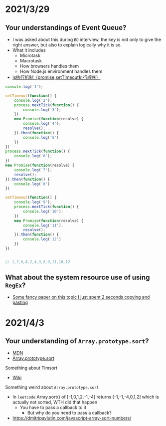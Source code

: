 # 2021/3/29
## Your understandings of Event Queue?
- I was asked about this during `BD` interview, the key is not only to give the right answer, but also to explain logically why it is so.
- What it includes
  - Microtask
  - Macrotask
  - How browsers handles them
  - How Node.js environment handles them
- [js执行机制（promise,setTimeout执行顺序）](https://www.jianshu.com/p/b8234b3314c8)

```javascript
console.log('1');

setTimeout(function() {
    console.log('2');
    process.nextTick(function() {
        console.log('3');
    })
    new Promise(function(resolve) {
        console.log('4');
        resolve();
    }).then(function() {
        console.log('5')
    })
})
process.nextTick(function() {
    console.log('6');
})
new Promise(function(resolve) {
    console.log('7');
    resolve();
}).then(function() {
    console.log('8')
})

setTimeout(function() {
    console.log('9');
    process.nextTick(function() {
        console.log('10');
    })
    new Promise(function(resolve) {
        console.log('11');
        resolve();
    }).then(function() {
        console.log('12')
    })
})


// 1,7,6,8,2,4,3,5,9,11,10,12
```

## What about the system resource use of using `RegEx`?
- [Some fancy paper on this topic I just spent 2 seconds copying and pasting](https://pdf.sciencedirectassets.com/280203/1-s2.0-S1877050917X00094/1-s2.0-S187705091731270X/main.pdf?X-Amz-Security-Token=IQoJb3JpZ2luX2VjEA0aCXVzLWVhc3QtMSJIMEYCIQClWCo3s7GzIWxfhADWUmy8kGYTNnkYmpCgXpbVfVg8KgIhAPOyAqrxDzfed59EAlOqOqx6ju%2BKzmKipG3PSRhVGn%2BlKrQDCFYQAxoMMDU5MDAzNTQ2ODY1IgzdsfFhRNP%2BXT%2FYooEqkQN7rTD7LuuysDEHaQc1HtTP460nwH1EywgPBNQuV4L5EoZz7SgzEE04DHQu6ZGcM6TutCf%2BIrHo1EqH7oVyKcQKvRcOhrJud7tPmfAEwG%2FNnMc3q5OQokg5Gu7tjuBi63Cub6%2BWzohLens9qTgw%2FgiDTYuNLLWBST9%2F96ZHJN9Os8KhfLgjKjU%2Bj8XV7HkwKm%2F5OpQkTNO5QoEQQOG79u42fkvcU2VtCj1vBAmR1EJnsdelvQE1peq3j8o5IfJi0kDRMlqQwayQQs8y%2F8cPTnJpovSyoH5ix4YHjJOo6UNBKVnDR2RG015gQUJ8QhxgujKtbnXZZOiwRKE%2Fj2Gze2wmc%2FDpx%2F%2BqSVEWVyeB%2FK1KPL9AZrR3pVipIgPGmrUIToQxRbmnuweDKkhAsQcSFfhMsNFcFuJlVsVcbpgcZQ5HBEceSxeGSj3n%2FGU4OIPlF7TxixY4E%2F5TN5rMq%2FvA2QkAFHym58PMX%2BVW1nddTVEGLZuoaNC%2BvcHSYmKDUeCWdL67qcT2r9uPjahOCLIkbKx%2FzDCrtYWDBjrqAU3doIfi7SQyWJhkZ8fIMSHgNweGaAfplTxiuf38CUpjLLxjmxqsVFyEztyoLzSNLHz0TISzoZRdXpvtrPjoHkUdRl1ZPDm1HCatSoFSSTV7alWagIBOD%2FMP1s3CFEefBnkMpeiuaS2c6J2YxbQuSYlsdEbRtYp%2FEcCzFHPNaQwJHJjGIRlJVYfmCNBqibvb4xjPwEU6gzlTn1ZMBdaU6xKfeP43Ms3V8GFNoUuBDG9fSld493j%2Fj94aOpkFzDg533016ZR16FYUb5kI6JkVSR6gM6RH7JAaP%2B98RjtEg4ygVZqf5OIHtlPejg%3D%3D&X-Amz-Algorithm=AWS4-HMAC-SHA256&X-Amz-Date=20210329T055340Z&X-Amz-SignedHeaders=host&X-Amz-Expires=299&X-Amz-Credential=ASIAQ3PHCVTYVJD75X7Q%2F20210329%2Fus-east-1%2Fs3%2Faws4_request&X-Amz-Signature=f397c2c05e849951a4b80bbbc9c7d5b6bd7e5fe908194877317683a946d67a08&hash=f7b6780e7b544fa3e8208ab85f4b01036f618f79342bebbb60fa45309b84b71e&host=68042c943591013ac2b2430a89b270f6af2c76d8dfd086a07176afe7c76c2c61&pii=S187705091731270X&tid=spdf-238e4114-5d7f-40ca-8ec4-ebebbab9383a&sid=9d74d21c9647264b531a14202832976bb39agxrqa&type=client)

# 2021/4/3
## Your understanding of `Array.prototype.sort`?
- [MDN](https://developer.mozilla.org/en-US/docs/Web/JavaScript/Reference/Global_Objects/Array/sort)
- [Array.prototype.sort](https://ithelp.ithome.com.tw/articles/10226679)

Something about Timsort
- [Wiki](https://en.wikipedia.org/wiki/Timsort#:~:text=Timsort%20is%20a%20hybrid%20stable,in%20the%20Python%20programming%20language.)


Something weird about `Array.prototype.sort`
- In `leetcode` Array.sort() of \[-1,0,1,2,-1,-4\] returns \[-1,-1,-4,0,1,2\] which is actually not sorted, WTH did that happen
  - You have to pass a callback to it
    - But why do you need to pass a callback?
- https://dmitripavlutin.com/javascript-array-sort-numbers/ 
